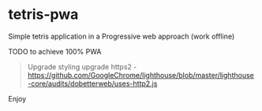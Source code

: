 # tetris-pwa
Simple tetris application in a Progressive web approach (work offline)


TODO to achieve 100% PWA
>Upgrade styling 
>upgrade https2 - https://github.com/GoogleChrome/lighthouse/blob/master/lighthouse-core/audits/dobetterweb/uses-http2.js

Enjoy
